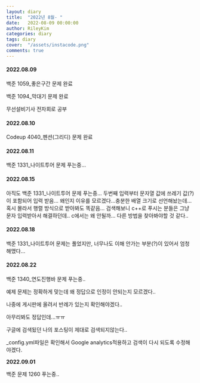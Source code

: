 ```yaml
---
layout: diary
title:  "2022년 8월- "
date:   2022-08-09 00:00:00
author: RileyKim
categories: diary
tags: diary
cover:  "/assets/instacode.png"
comments: true
---
```




#### 2022.08.09
백준 1059_좋은구간 문제 완료

백준 1094_막대기 문제 완료

무선설비기사 전자회로 공부



#### 2022.08.10
Codeup 4040_펜션(그리디) 문제 완료



#### 2022.08.11
백준 1331_나이트투어 문제 푸는중...



#### 2022.08.15
아직도 백준 1331_나이트투어 문제 푸는중...
두번째 입력부터 문자열 값에 쓰레기 값(?)이 포함되어 입력 받음...
왜인지 이유를 모르겠다...충분한 배열 크기로 선언해놨는데...
혹시 몰라서 행렬 방식으로 받아봐도 똑같음...
검색해보니 c++로 푸시는 분들은 그냥 문자 입력받아서 해결하던데..
c에서는 왜 안될까...
다른 방법을 찾아봐야할 것 같다..



#### 2022.08.18
백준 1331_나이트투어 문제는 풀었지만, 너무나도 이해 안가는 부분(?)이 있어서 엄청 해맸다...



#### 2022.08.22

백준 1340_연도진행바 문제 푸는중..

예제 문제는 정확하게 맞는데 왜 정답으로 인정이 안되는지 모르겠다..

나중에 게시판에 올려서 반례가 있는지 확인해야겠다..

아무리봐도 정답인데...ㅠㅠ



구글에 검색됬던 나의 포스팅이 제대로 검색되지않는다..

_config.yml파일은 확인해서 Google analytics적용하고
검색이 다시 되도록 수정해야겠다.





**2022.09.01**

백준 문제 1260 푸는중..